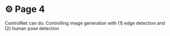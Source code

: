 # ⚙ Page 4

ControlNet can do: Controlling image generation with (1) edge detection and (2) human pose detection

